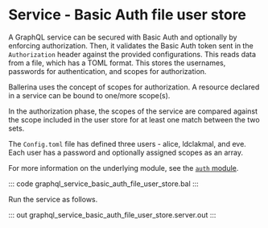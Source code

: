 # Service - Basic Auth file user store

A GraphQL service can be secured with Basic Auth and optionally by enforcing authorization. Then, it validates the Basic Auth token sent in the `Authorization` header against the provided configurations. This reads data from a file, which has a TOML format. This stores the usernames, passwords for authentication, and scopes for authorization.

Ballerina uses the concept of scopes for authorization. A resource declared in a service can be bound to one/more scope(s).

In the authorization phase, the scopes of the service are compared against the scope included in the user store for at least one match between the two sets.

The `Config.toml` file has defined three users - alice, ldclakmal, and eve. Each user has a password and optionally assigned scopes as an array.

For more information on the underlying module, see the [`auth` module](https://docs.central.ballerina.io/ballerina/auth/latest/).

::: code graphql_service_basic_auth_file_user_store.bal :::

Run the service as follows.

::: out graphql_service_basic_auth_file_user_store.server.out :::